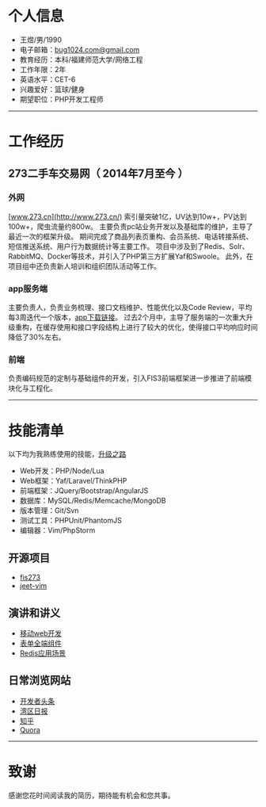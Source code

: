 
# 个人信息

 - 王煜/男/1990
 - 电子邮箱：bug1024.com@gmail.com
 - 教育经历：本科/福建师范大学/网络工程
 - 工作年限：2年
 - 英语水平：CET-6
 - 兴趣爱好：篮球/健身
 - 期望职位：PHP开发工程师

---

# 工作经历

## 273二手车交易网（ 2014年7月至今 ）

### 外网
 [www.273.cn](http://www.273.cn/) 索引量突破1亿，UV达到10w+，PV达到100w+，爬虫流量约800w。
 主要负责pc站业务开发以及基础库的维护，主导了最近一次的框架升级。
 期间完成了商品列表页重构、会员系统、电话转接系统、短信推送系统、用户行为数据统计等主要工作。
 项目中涉及到了Redis、Solr、RabbitMQ、Docker等技术，并引入了PHP第三方扩展Yaf和Swoole。
 此外，在项目组中还负责新人培训和组织团队活动等工作。

### app服务端
 主要负责人，负责业务梳理、接口文档维护、性能优化以及Code Review，平均每3周迭代一个版本，[app下载链接](http://a.app.qq.com/o/simple.jsp?pkgname=cn.car273)。
 过去2个月中，主导了服务端的一次重大升级重构，在缓存使用和接口字段结构上进行了较大的优化，使得接口平均响应时间降低了30%左右。

### 前端
 负责编码规范的定制与基础组件的开发，引入FIS3前端框架进一步推进了前端模块化与工程化。

---

# 技能清单

 以下均为我熟练使用的技能，[升级之路](https://github.com/bug1024/doc/blob/master/Blog/my-growth.md)

 - Web开发：PHP/Node/Lua
 - Web框架：Yaf/Laravel/ThinkPHP
 - 前端框架：JQuery/Bootstrap/AngularJS
 - 数据库：MySQL/Redis/Memcache/MongoDB
 - 版本管理：Git/Svn
 - 测试工具：PHPUnit/PhantomJS
 - 编辑器：Vim/PhpStorm

## 开源项目

 - [fis273](https://npm.taobao.org/package/fis273)
 - [jeet-vim](http://github.com/bug1024/jeet-vim)

## 演讲和讲义

 - [移动web开发](https://github.com/bug1024/doc/blob/master/Slide/mobile-develop.ppt)
 - [表单全端组件](https://github.com/bug1024/doc/blob/master/Slide/form-validator.ppt)
 - [Redis应用场景](https://github.com/bug1024/doc/blob/master/Slide/redis-application.ppt)

## 日常浏览网站
 - [开发者头条](http://toutiao.io/)
 - [湾区日报](https://wanqu.co/)
 - [知乎](https://www.zhihu.com/)
 - [Quora](https://www.quora.com/)

---

# 致谢
 感谢您花时间阅读我的简历，期待能有机会和您共事。
